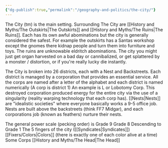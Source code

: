 ```yaml
---
{"dg-publish":true,"permalink":"/geography-and-politics/the-city/"}
---
```


The City (tm) is the main setting. Surrounding The City are [[History and Myths/The Outskirts\|The Outskirts]] and [[History and Myths/The Ruins\|The Ruins]]. Each has its own awful abominations but the city is generally considered the safest. For example the outskirts has a Santas workshop except the gnomes there kidnap people and turn them into furniture and toys. The ruins are unknowable eldritch abominations. The city you might just get organ harvested on a bad day or cannibalized, or get splattered by a monster / distortion, or if you're really lucky die instantly.

The City is broken into 26 districts, each with a Nest and Backstreets. Each district is managed by a corporation that provides an essential service. All the corps are named after a letter of the alphabet and each district is named numerically (A corp is district 1)
An example is L or Lobotomy Corp. This destroyed corporation produced energy for the entire city via the use of a singularity (reality warping technology that each corp has).
[[Nests\|Nests]] are "idealistic societies" where everyone basically works a 9-5 office job. Nests are built above the backstreets (think FF7 Midgar), and each corporations job (known as feathers) nurture their nests. 

The general power scale (pecking order) is
Grade 9
Grade 8
Descending to Grade 1
The 5 fingers of the city ([[Syndicates\|Syndicates]])
[[Fixers/Colors\|Colors]] (there is exactly one of each color alive at a time)
Some Corps
[[History and Myths/The Head\|The Head]]


